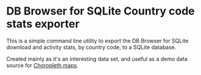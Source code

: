 # DB Browser for SQLite Country code stats exporter

This is a simple command line utility to export the DB Browser for
SQLite download and activity stats, by country code, to a SQLite
database.

Created mainly as it's an interesting data set, and useful as a demo
data source for [Choropleth maps](https://en.wikipedia.org/wiki/Choropleth_map).
